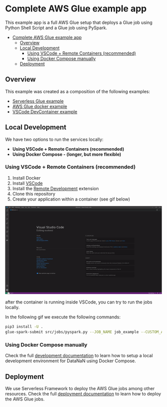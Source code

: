 # Complete AWS Glue example app

This example app is a full AWS Glue setup that deploys a Glue job using Python Shell Script
and a Glue job using PySpark.

- [Complete AWS Glue example app](#complete-aws-glue-example-app)
  - [Overview](#overview)
  - [Local Development](#local-development)
    - [Using VSCode + Remote Containers (recommended)](#using-vscode--remote-containers-recommended)
    - [Using Docker Compose manually](#using-docker-compose-manually)
  - [Deployment](#deployment)

## Overview

This example was created as a composition of the following examples:

- [Serverless Glue example](../../serverless/serverless-glue/)
- [AWS Glue docker example](../../docker/glue/)
- [VSCode DevContainer example](../../devcontainer/glue/)

## Local Development

We have two options to run the services locally:

- **Using VSCode + Remote Containers (recommended)**
- **Using Docker Compose - (longer, but more flexible)**

### Using VSCode + Remote Containers (recommended)

1. Install Docker
2. Install [VSCode](https://code.visualstudio.com/)
3. Install the [Remote Development](https://marketplace.visualstudio.com/items?itemName=ms-vscode-remote.vscode-remote-extensionpack) extension
4. Clone this repository
5. Create your application within a container (see gif below)

![Create application within a container](./docs/vscode-open-in-container.gif)

after the container is running inside VSCode, you can try to run the jobs locally.

In the following gif we execute the following commands:

```sh
pip3 install -U .
glue-spark-submit src/jobs/pyspark.py --JOB_NAME job_example --CUSTOM_ARGUMENT custom_value
```

### Using Docker Compose manually

Check the full [development documentation](./docs/DEVELOPMENT.md) to learn how to setup a local development environment for DataNaN
using Docker Compose.

## Deployment

We use Serverless Framework to deploy the AWS Glue jobs among other resources.
Check the full [deployment documentation](./docs/DEPLOYMENT.md) to learn how to deploy the AWS Glue jobs.
